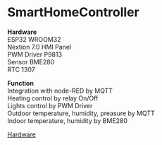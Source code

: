 # SmartHomeController

**Hardware**<br />
ESP32 WROOM32<br />
Nextion 7.0 HMI Panel<br />
PWM Driver P9813<br />
Sensor BME280<br />
RTC 1307<br />

**Function**<br />
Integration with node-RED by MQTT<br />
Heating control by relay On/Off<br />
Lights control by PWM Driver<br />
Outdoor temperature, humidity, preasure by MQTT<br />
Indoor temperature, humidity by BME280<br />

[Hardware](https://github.com/dwulkiewicz/SmartHomeController/blob/master/circuit/Hardware_01.png)
